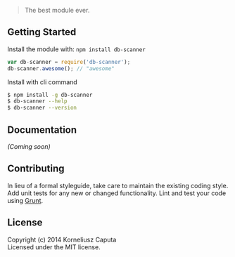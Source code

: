 
> The best module ever.


## Getting Started

Install the module with: `npm install db-scanner`

```js
var db-scanner = require('db-scanner');
db-scanner.awesome(); // "awesome"
```

Install with cli command

```sh
$ npm install -g db-scanner
$ db-scanner --help
$ db-scanner --version
```


## Documentation
_(Coming soon)_


## Contributing

In lieu of a formal styleguide, take care to maintain the existing coding style. Add unit tests for any new or changed functionality. Lint and test your code using [Grunt](http://gruntjs.com).


## License

Copyright (c) 2014 Korneliusz Caputa  
Licensed under the MIT license.
